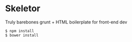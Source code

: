 Skeletor
========

Truly barebones grunt + HTML boilerplate for front-end dev

```
$ npm install
$ bower install
```
